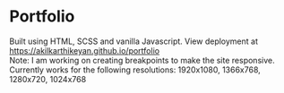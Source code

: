 # Portfolio
Built using HTML, SCSS and vanilla Javascript. View deployment at https://akilkarthikeyan.github.io/portfolio  
Note: I am working on creating breakpoints to make the site responsive. Currently works for the following resolutions: 1920x1080, 1366x768, 1280x720, 1024x768 
